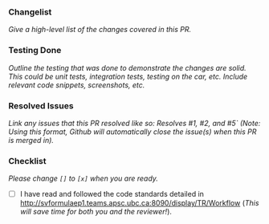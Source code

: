 ### Changelist 
*Give a high-level list of the changes covered in this PR.*

### Testing Done
*Outline the testing that was done to demonstrate the changes are solid. This could be unit tests, integration tests, testing on the car, etc. Include relevant code snippets, screenshots, etc.*

### Resolved Issues
*Link any issues that this PR resolved like so: Resolves #1, #2, and #5` (Note: Using this format, Github will automatically close the issue(s) when this PR is merged in).*

### Checklist
*Please change `[]` to `[x]` when you are ready.*
- [ ] I have read and followed the code standards detailed in http://svformulaep1.teams.apsc.ubc.ca:8090/display/TR/Workflow (*This will save time for both you and the reviewer!*).
